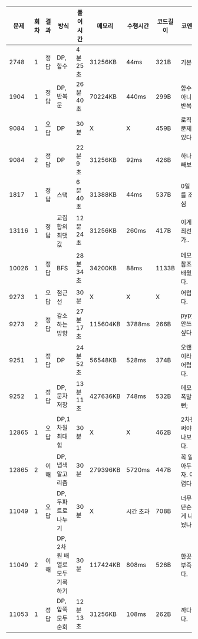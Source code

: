 | 문제  | 회차 | 결과 | 방식                           | 풀이 시간 | 메모리   | 수행시간  | 코드길이 | 코멘트                 |
| ----- | ---- | ---- | ------------------------------ | --------- | -------- | --------- | -------- | ---------------------- |
| 2748  | 1    | 정답 | DP,함수                        | 4분 25초  | 31256KB  | 44ms      | 321B     | 기본.                  |
| 1904  | 1    | 정답 | DP,반복문                      | 26분 40초 | 70224KB  | 440ms     | 299B     | 함수가 아니라 반복문   |
| 9084  | 1    | 오답 | DP                             | 30분      | X        | X         | 459B     | 로직에 문제가 있다.    |
| 9084  | 2    | 정답 | DP                             | 22분 9초  | 31256KB  | 92ms      | 426B     | 하나씩 빼보기          |
| 1817  | 1    | 정답 | 스택                           | 6분 40초  | 31388KB  | 44ms      | 537B     | 0일 때를 조심          |
| 13116 | 1    | 정답 | 교집합의 최댓값                | 12분 24초 | 31256KB  | 260ms     | 417B     | 이게 최선인가..        |
| 10026 | 1    | 정답 | BFS                            | 28분 34초 | 34200KB  | 88ms      | 1133B    | 메모리 참조 배웠다.    |
| 9273  | 1    | 오답 | 점근선                         | 30분      | X        | X         | X        | 어렵다.                |
| 9273  | 2    | 정답 | 감소하는 방향                  | 27분 17초 | 115604KB | 3788ms    | 266B     | pypy3 안쓰고싶다.      |
| 9251  | 1    | 정답 | DP                             | 24분 52초 | 56548KB  | 528ms     | 374B     | 오랜만이라 어렵다.     |
| 9252  | 1    | 정답 | DP, 문자 저장                  | 13분 11초 | 427636KB | 748ms     | 532B     | 메모리 폭발할뻔;       |
| 12865 | 1    | 오답 | DP,1차원 최대힙                | 30분      | X        | X         | 462B     | 2차원 써야하나보다.    |
| 12865 | 2    | 이해 | DP, 냅색 알고리즘              | 30분      | 279396KB | 5720ms    | 447B     | 꼭 알아두자. 어렵다.   |
| 11049 | 1    | 오답 | DP,두파트로 나누기             | 30분      | X        | 시간 초과 | 708B     | 너무 단순하게 나눴나.. |
| 11049 | 2    | 이해 | DP, 2차원 배열로 모두 기록하기 | 30분      | 117424KB | 808ms     | 526B     | 한끗 부족했다.         |
| 11053 | 1    | 정답 | DP, 앞쪽 모두 순회             | 12분 13초 | 31256KB  | 108ms     | 262B     | 까다롭다.              |

